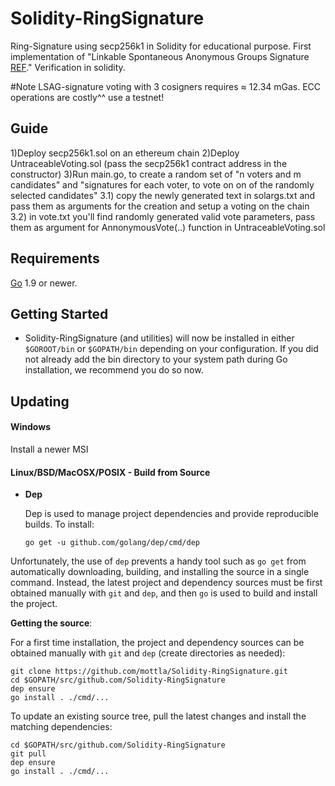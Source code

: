# Solidity-RingSignature
Ring-Signature using secp256k1 in Solidity for educational purpose.
First implementation of "Linkable Spontaneous Anonymous Groups Signature [REF](https://bitcointalk.org/index.php?topic=972541.msg10619684#msg10619684)." Verification in solidity.

#Note
LSAG-signature voting with 3 cosigners requires ≈ 12.34 mGas. ECC operations are costly^^ use a testnet!


## Guide
1)Deploy secp256k1.sol on an ethereum chain
2)Deploy UntraceableVoting.sol (pass the secp256k1 contract address in the constructor)
3)Run main.go, to create a random set of "n voters and m candidates" and "signatures for each voter, to vote on on of the randomly selected candidates"
    3.1) copy the newly generated text in solargs.txt and pass them as arguments for the creation and setup a voting on the chain
    3.2) in vote.txt you'll find randomly generated valid vote parameters, pass them as argument for AnnonymousVote(..) function in UntraceableVoting.sol



## Requirements

[Go](http://golang.org) 1.9 or newer.

## Getting Started

- Solidity-RingSignature (and utilities) will now be installed in either ```$GOROOT/bin``` or
  ```$GOPATH/bin``` depending on your configuration.  If you did not already
  add the bin directory to your system path during Go installation, we
  recommend you do so now.

## Updating

#### Windows

Install a newer MSI

#### Linux/BSD/MacOSX/POSIX - Build from Source

- **Dep**

  Dep is used to manage project dependencies and provide reproducible builds.
  To install:

  `go get -u github.com/golang/dep/cmd/dep`

Unfortunately, the use of `dep` prevents a handy tool such as `go get` from
automatically downloading, building, and installing the source in a single
command.  Instead, the latest project and dependency sources must be first
obtained manually with `git` and `dep`, and then `go` is used to build and
install the project.

**Getting the source**:

For a first time installation, the project and dependency sources can be
obtained manually with `git` and `dep` (create directories as needed):

```
git clone https://github.com/mottla/Solidity-RingSignature.git
cd $GOPATH/src/github.com/Solidity-RingSignature
dep ensure
go install . ./cmd/...
```

To update an existing source tree, pull the latest changes and install the
matching dependencies:

```
cd $GOPATH/src/github.com/Solidity-RingSignature
git pull
dep ensure
go install . ./cmd/...
```

